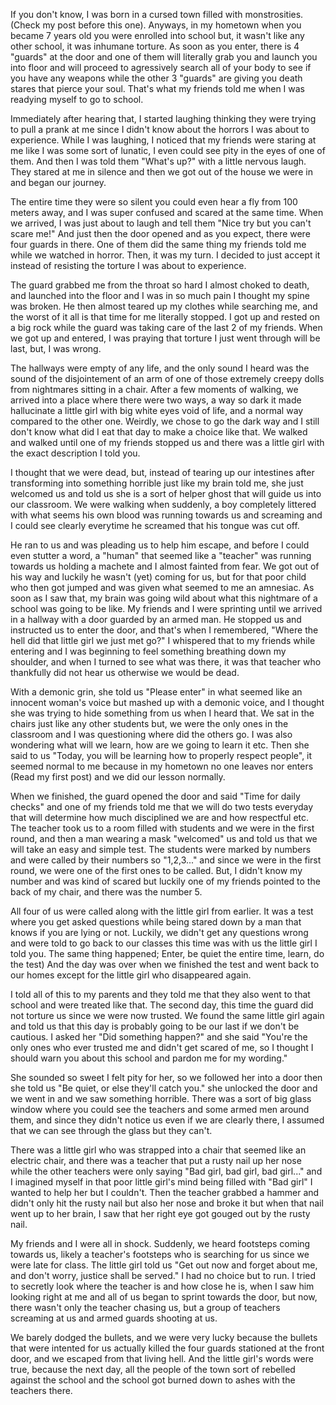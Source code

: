 If you don't know, I was born in a cursed town filled with monstrosities. (Check my post before this one). Anyways, in my hometown when you became 7 years old you were enrolled into school but, it wasn't like any other school, it was inhumane torture. As soon as you enter, there is 4 "guards" at the door and one of them will literally grab you and launch you into floor and will proceed to agressively search all of your body to see if you have any weapons while the other 3 "guards" are giving you death stares that pierce your soul. That's what my friends told me when I was readying myself to go to school.

Immediately after hearing that, I started laughing thinking they were trying to pull a prank at me since I didn't know about the horrors I was about to experience. While I was laughing, I noticed that my friends were staring at me like I was some sort of lunatic, I even could see pity in the eyes of one of them. And then I was told them "What's up?" with a little nervous laugh. They stared at me in silence and then we got out of the house we were in and began our journey.

The entire time they were so silent you could even hear a fly from 100 meters away, and I was super confused and scared at the same time. When we arrived, I was just about to laugh and tell them "Nice try but you can't scare me!" And just then the door opened and as you expect, there were four guards in there. One of them did the same thing my friends told me while we watched in horror. Then, it was my turn. I decided to just accept it instead of resisting the torture I was about to experience.

The guard grabbed me from the throat so hard I almost choked to death, and launched into the floor and I was in so much pain I thought my spine was broken. He then almost teared up my clothes while searching me, and the worst of it all is that time for me literally stopped. I got up and rested on a big rock while the guard was taking care of the last 2 of my friends. When we got up and entered, I was praying that torture I just went through will be last, but, I was wrong.

The hallways were empty of any life, and the only sound I heard was the sound of the disjointement of an arm of one of those extremely creepy dolls from nightmares sitting in a chair. After a few moments of walking, we arrived into a place where there were two ways, a way so dark it made hallucinate a little girl with big white eyes void of life, and a normal way compared to the other one. Weirdly, we chose to go the dark way and I still don't know what did I eat that day to make a choice like that. We walked and walked until one of my friends stopped us and there was a little girl with the exact description I told you.

I thought that we were dead, but, instead of tearing up our intestines after transforming into something horrible just like my brain told me, she just welcomed us and told us she is a sort of helper ghost that will guide us into our classroom. We were walking when suddenly, a boy completely littered with what seems his own blood was running towards us and screaming and I could see clearly everytime he screamed that his tongue was cut off.

He ran to us and was pleading us to help him escape, and before I could even stutter a word, a "human" that seemed like a "teacher" was running towards us holding a machete and I almost fainted from fear. We got out of his way and luckily he wasn't (yet) coming for us, but for that poor child who then got jumped and was given what seemed to me an amnesiac. As soon as I saw that, my brain was going wild about what this nightmare of a school was going to be like. My friends and I were sprinting until we arrived in a hallway with a door guarded by an armed man. He stopped us and instructed us to enter the door, and that's when I remembered, "Where the hell did that little girl we just met go?" I whispered that to my friends while entering and I was beginning to feel something breathing down my shoulder, and when I turned to see what was there, it was that teacher who thankfully did not hear us otherwise we would be dead.

With a demonic grin, she told us "Please enter" in what seemed like an innocent woman's voice but mashed up with a demonic voice, and I thought she was trying to hide something from us when I heard that. We sat in the chairs just like any other students but, we were the only ones in the classroom and I was questioning where did the others go. I was also wondering what will we learn, how are we going to learn it etc. Then she said to us "Today, you will be learning how to properly respect people", it seemed normal to me because in my hometown no one leaves nor enters (Read my first post) and we did our lesson normally.

When we finished, the guard opened the door and said "Time for daily checks" and one of my friends told me that we will do two tests everyday that will determine how much disciplined we are and how respectful etc. The teacher took us to a room filled with students and we were in the first round, and then a man wearing a mask "welcomed" us and told us that we will take an easy and simple test. The students were marked by numbers and were called by their numbers so "1,2,3..." and since we were in the first round, we were one of the first ones to be called. But, I didn't know my number and was kind of scared but luckily one of my friends pointed to the back of my chair, and there was the number 5.

All four of us were called along with the little girl from earlier. It was a test where you get asked questions while being stared down by a man that knows if you are lying or not. Luckily, we didn't get any questions wrong and were told to go back to our classes this time was with us the little girl I told you. The same thing happened; Enter, be quiet the entire time, learn, do the test) And the day was over when we finished the test and went back to our homes except for the little girl who disappeared again.

I told all of this to my parents and they told me that they also went to that school and were treated like that. The second day, this time the guard did not torture us since we were now trusted. We found the same little girl again and told us that this day is probably going to be our last if we don't be cautious. I asked her "Did something happen?" and she said "You're the only ones who ever trusted me and didn't get scared of me, so I thought I should warn you about this school and pardon me for my wording."

She sounded so sweet I felt pity for her, so we followed her into a door then she told us "Be quiet, or else they'll catch you." she unlocked the door and we went in and we saw something horrible. There was a sort of big glass window where you could see the teachers and some armed men around them, and since they didn't notice us even if we are clearly there, I assumed that we can see through the glass but they can't.

There was a little girl who was strapped into a chair that seemed like an electric chair, and there was a teacher that put a rusty nail up her nose while the other teachers were only saying "Bad girl, bad girl, bad girl..." and I imagined myself in that poor little girl's mind being filled with "Bad girl" I wanted to help her but I couldn't. Then the teacher grabbed a hammer and didn't only hit the rusty nail but also her nose and broke it but when that nail went up to her brain, I saw that her right eye got gouged out by the rusty nail.

My friends and I were all in shock. Suddenly, we heard footsteps coming towards us, likely a teacher's footsteps who is searching for us since we were late for class. The little girl told us "Get out now and forget about me, and don't worry, justice shall be served." I had no choice but to run. I tried to secretly look where the teacher is and how close he is, when I saw him looking right at me and all of us began to sprint towards the door, but now, there wasn't only the teacher chasing us, but a group of teachers screaming at us and armed guards shooting at us.

We barely dodged the bullets, and we were very lucky because the bullets that were intented for us actually killed the four guards stationed at the front door, and we escaped from that living hell. And the little girl's words were true, because the next day, all the people of the town sort of rebelled against the school and the school got burned down to ashes with the teachers there.
